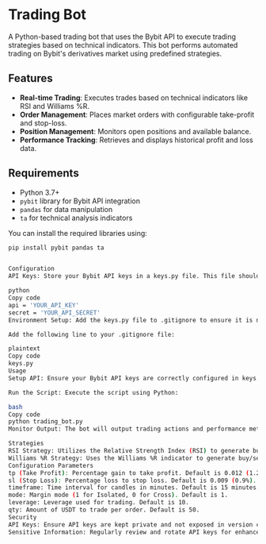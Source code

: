 # Trading Bot

A Python-based trading bot that uses the Bybit API to execute trading strategies based on technical indicators. This bot performs automated trading on Bybit's derivatives market using predefined strategies.

## Features

- **Real-time Trading**: Executes trades based on technical indicators like RSI and Williams %R.
- **Order Management**: Places market orders with configurable take-profit and stop-loss.
- **Position Management**: Monitors open positions and available balance.
- **Performance Tracking**: Retrieves and displays historical profit and loss data.

## Requirements

- Python 3.7+
- `pybit` library for Bybit API integration
- `pandas` for data manipulation
- `ta` for technical analysis indicators

You can install the required libraries using:

```bash
pip install pybit pandas ta


Configuration
API Keys: Store your Bybit API keys in a keys.py file. This file should contain the following variables:

python
Copy code
api = 'YOUR_API_KEY'
secret = 'YOUR_API_SECRET'
Environment Setup: Add the keys.py file to .gitignore to ensure it is not pushed to version control.

Add the following line to your .gitignore file:

plaintext
Copy code
keys.py
Usage
Setup API: Ensure your Bybit API keys are correctly configured in keys.py.

Run the Script: Execute the script using Python:

bash
Copy code
python trading_bot.py
Monitor Output: The bot will output trading actions and performance metrics to the terminal.

Strategies
RSI Strategy: Utilizes the Relative Strength Index (RSI) to generate buy/sell signals.
Williams %R Strategy: Uses the Williams %R indicator to generate buy/sell signals.
Configuration Parameters
tp (Take Profit): Percentage gain to take profit. Default is 0.012 (1.2%).
sl (Stop Loss): Percentage loss to stop loss. Default is 0.009 (0.9%).
timeframe: Time interval for candles in minutes. Default is 15 minutes.
mode: Margin mode (1 for Isolated, 0 for Cross). Default is 1.
leverage: Leverage used for trading. Default is 10.
qty: Amount of USDT to trade per order. Default is 50.
Security
API Keys: Ensure API keys are kept private and not exposed in version control.
Sensitive Information: Regularly review and rotate API keys for enhanced security.
```
